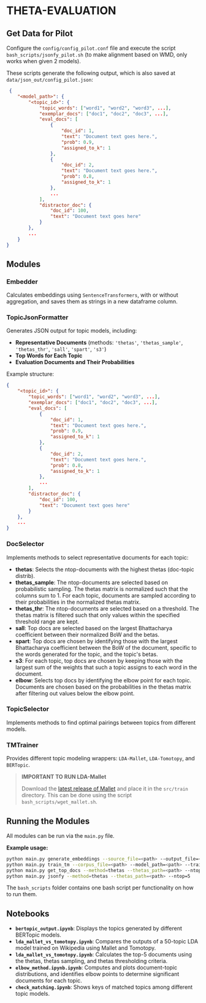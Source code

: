 # THETA-EVALUATION

## Get Data for Pilot

Configure the `config/config_pilot.conf` file and execute the script `bash_scripts/jsonfy_pilot.sh` (to make alignment based on WMD, only works when given 2 models).

These scripts generate the following output, which is also saved at `data/json_out/config_pilot.json`:

```json
 {  
    "<model_path>": {
        "<topic_id>": {
            "topic_words": ["word1", "word2", "word3", ...], 
            "exemplar_docs": ["doc1", "doc2", "doc3", ...], 
            "eval_docs": [
                {
                    "doc_id": 1, 
                    "text": "Document text goes here.", 
                    "prob": 0.9, 
                    "assigned_to_k": 1
                },
                {
                    "doc_id": 2, 
                    "text": "Document text goes here.", 
                    "prob": 0.8, 
                    "assigned_to_k": 1
                },
                ...
            ],
            "distractor_doc": {
                "doc_id": 100,
                "text": "Document text goes here"
            }
        },
        ...
    }
}
```

## Modules

### Embedder

Calculates embeddings using `SentenceTransformers`, with or without aggregation, and saves them as strings in a new dataframe column.

### TopicJsonFormatter

Generates JSON output for topic models, including:

- **Representative Documents** (methods: `'thetas'`, `'thetas_sample'`, `'thetas_thr'`, `'sall'`, `'spart'`, `'s3'`)
- **Top Words for Each Topic**
- **Evaluation Documents and Their Probabilities**

Example structure:

```json
{
    "<topic_id>": {
        "topic_words": ["word1", "word2", "word3", ...], 
        "exemplar_docs": ["doc1", "doc2", "doc3", ...], 
        "eval_docs": [
            {
                "doc_id": 1, 
                "text": "Document text goes here.", 
                "prob": 0.9, 
                "assigned_to_k": 1
            },
            {
                "doc_id": 2, 
                "text": "Document text goes here.", 
                "prob": 0.8, 
                "assigned_to_k": 1
            },
            ...
        ],
        "distractor_doc": {
            "doc_id": 100,
            "text": "Document text goes here"
        }
    },
    ...
}
```

### DocSelector

Implements methods to select representative documents for each topic:

- **thetas**: Selects the ntop-documents with the highest thetas (doc-topic distrib).
- **thetas_sample**: The ntop-documents are selected based on probabilistic sampling. The thetas matrix is normalized such that the columns sum to 1. For each topic, documents are sampled according to their probabilities in the normalized thetas matrix.
- **thetas_thr**: The ntop-documents are selected based on a threshold. The thetas matrix is filtered such that only values within the specified threshold range are kept.
- **sall**: Top docs are selected based on the largest Bhattacharya coefficient between their normalized BoW and the betas.
- **spart**: Top docs are chosen by identifying those with the largest Bhattacharya coefficient between the BoW of the document, specific to the words generated for the topic, and the topic's betas.
- **s3**: For each topic, top docs are chosen by keeping those with the largest sum of the weights that such a topic assigns to each word in the document.
- **elbow**: Selects top docs by identifying the elbow point for each topic. Documents are chosen based on the probabilities in the thetas matrix after filtering out values below the elbow point.

### TopicSelector

Implements methods to find optimal pairings between topics from different models.

### TMTrainer

Provides different topic modeling wrappers: ``LDA-Mallet``, ``LDA-Tomotopy``, and ``BERTopic``.

> **IMPORTANT TO RUN LDA-Mallet**
>
> Download the [latest release of Mallet](https://github.com/mimno/Mallet/releases) and place it in the `src/train` directory. This can be done using the script `bash_scripts/wget_mallet.sh`.

## Running the Modules

All modules can be run via the `main.py` file.

**Example usage:**

```bash
python main.py generate_embeddings --source_file=<path> --output_file=<path> --batch_size=128
python main.py train_tm --corpus_file=<path> --model_path=<path> --trainer_type=MalletLda --num_topics=50
python main.py get_top_docs --method=thetas --thetas_path=<path> --ntop=5
python main.py jsonfy --method=thetas --thetas_path=<path> --ntop=5
```

The ``bash_scripts`` folder contains one bash script per functionality on how to run them.

## Notebooks

- **`bertopic_output.ipynb`**: Displays the topics generated by different BERTopic models.
- **`lda_mallet_vs_tomotopy.ipynb`**: Compares the outputs of a 50-topic LDA model trained on Wikipedia using Mallet and Tomotopy.
- **`lda_mallet_vs_tomotopy.ipynb`**: Calculates the top-5 documents using the thetas, thetas sampling, and thetas thresholding criteria.
- **`elbow_method.ipynb.ipynb`**: Computes and plots document-topic distributions, and identifies elbow points to determine significant documents for each topic.
- **`check_matching.ipynb`**: Shows keys of matched topics among different topic models.